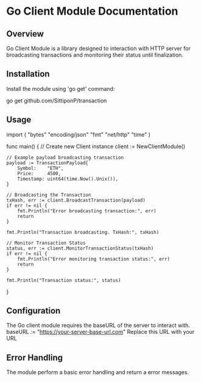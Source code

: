 # Go Client Module Documentation

## Overview

Go Client Module is a library designed to interaction with HTTP server for broadcasting transactions and monitoring their status until finalization.

## Installation

Install the module using 'go get' command:

go get github.com/SittiponP/transaction

## Usage

import (
	"bytes"
	"encoding/json"
	"fmt"
	"net/http"
	"time"
)

func main() {
	// Create new Client instance
	client := NewClientModule()

	// Example payload broadcasting transaction
	payload := TransactionPayload{
		Symbol:    "ETH",
		Price:     4500,
		Timestamp: uint64(time.Now().Unix()),
	}

	// Broadcasting the Transaction
	txHash, err := client.BroadcastTransaction(payload)
	if err != nil {
		fmt.Println("Error broadcasting transaction:", err)
		return
	}

	fmt.Println("Transaction broadcasting. TxHash:", txHash)

	// Monitor Transaction Status
	status, err := client.MonitorTransactionStatus(txHash)
	if err != nil {
		fmt.Println("Error monitoring transaction status:", err)
		return
	}

	fmt.Println("Transaction status:", status)
}

## Configuration

The Go client module requires the baseURL of the server to interact with.
baseURL := "https://your-server-base-url.com" Replace this URL with your URL

## Error Handling

The module perform a basic error handling and return a error messages.